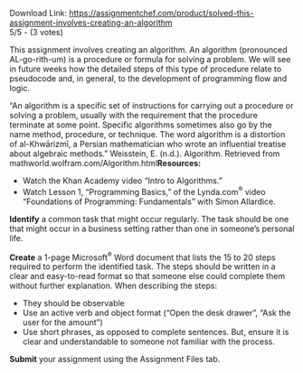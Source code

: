 Download Link: https://assignmentchef.com/product/solved-this-assignment-involves-creating-an-algorithm
<br>
5/5 - (3 votes)

 This assignment involves creating an algorithm. An algorithm (pronounced AL-go-rith-um) is a procedure or formula for solving a problem. We will see in future weeks how the detailed steps of this type of procedure relate to pseudocode and, in general, to the development of programming flow and logic.

“An algorithm is a specific set of instructions for carrying out a procedure or solving a problem, usually with the requirement that the procedure terminate at some point. Specific algorithms sometimes also go by the name method, procedure, or technique. The word algorithm is a distortion of al-Khwārizmī, a Persian mathematician who wrote an influential treatise about algebraic methods.” Weisstein, E. (n.d.). Algorithm. Retrieved from mathworld.wolfram.com/Algorithm.html<strong>Resources:</strong>



<ul>

 <li>Watch the Khan Academy video “Intro to Algorithms.”</li>

 <li>Watch Lesson 1, “Programming Basics,” of the Lynda.com<sup>®</sup> video “Foundations of Programming: Fundamentals” with Simon Allardice.</li>

</ul>

<strong>Identify</strong> a common task that might occur regularly. The task should be one that might occur in a business setting rather than one in someone’s personal life.

<strong>Create</strong> a 1-page Microsoft<sup>®</sup> Word document that lists the 15 to 20 steps required to perform the identified task. The steps should be written in a clear and easy-to-read format so that someone else could complete them without further explanation. When describing the steps:

<ul>

 <li>They should be observable</li>

 <li>Use an active verb and object format (“Open the desk drawer”, “Ask the user for the amount”)</li>

 <li>Use short phrases, as opposed to complete sentences. But, ensure it is clear and understandable to someone not familiar with the process.</li>

</ul>

<strong>Submit</strong> your assignment using the Assignment Files tab.
